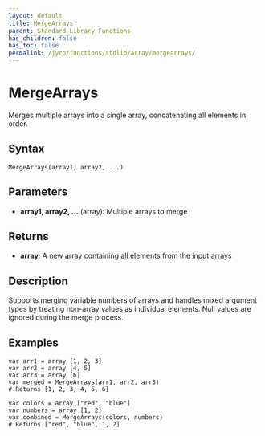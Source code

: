 ```yaml
---
layout: default
title: MergeArrays
parent: Standard Library Functions
has_children: false
has_toc: false
permalink: /jyro/functions/stdlib/array/mergearrays/
---
```


# MergeArrays

Merges multiple arrays into a single array, concatenating all elements in order.

## Syntax

```jyro
MergeArrays(array1, array2, ...)
```

## Parameters

- **array1, array2, ...** (array): Multiple arrays to merge

## Returns

- **array**: A new array containing all elements from the input arrays

## Description

Supports merging variable numbers of arrays and handles mixed argument types by treating non-array values as individual elements. Null values are ignored during the merge process.

## Examples

```jyro
var arr1 = array [1, 2, 3]
var arr2 = array [4, 5]
var arr3 = array [6]
var merged = MergeArrays(arr1, arr2, arr3)
# Returns [1, 2, 3, 4, 5, 6]
```

```jyro
var colors = array ["red", "blue"]
var numbers = array [1, 2]
var combined = MergeArrays(colors, numbers)
# Returns ["red", "blue", 1, 2]
```